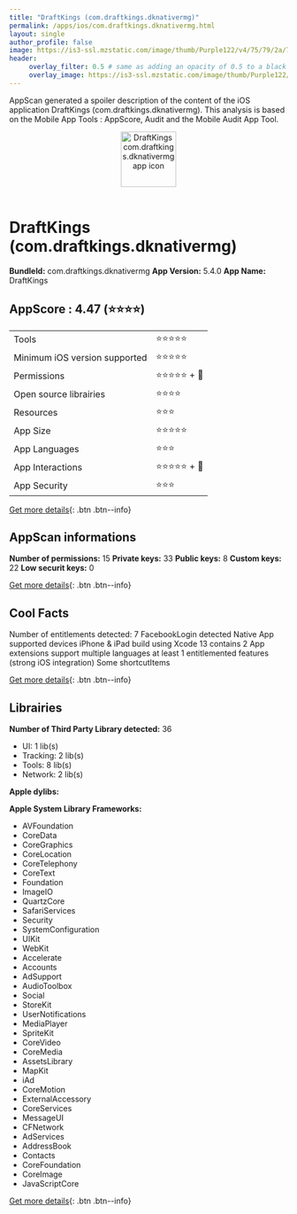 ```yaml
---
title: "DraftKings (com.draftkings.dknativermg)"
permalink: /apps/ios/com.draftkings.dknativermg.html
layout: single
author_profile: false
image: https://is3-ssl.mzstatic.com/image/thumb/Purple122/v4/75/79/2a/75792a6b-645c-5e82-a8ff-78cbf60a5085/AppIcon-1x_U007emarketing-0-8-0-85-220.png/512x512bb.jpg
header: 
     overlay_filter: 0.5 # same as adding an opacity of 0.5 to a black background
     overlay_image: https://is3-ssl.mzstatic.com/image/thumb/Purple122/v4/75/79/2a/75792a6b-645c-5e82-a8ff-78cbf60a5085/AppIcon-1x_U007emarketing-0-8-0-85-220.png/512x512bb.jpg
---
```

AppScan generated a spoiler description of the content of the iOS application DraftKings (com.draftkings.dknativermg). This analysis is based on the Mobile App Tools : AppScore, Audit and the Mobile Audit App Tool.

  
  
<div style="text-align: center;"><img src="https://is3-ssl.mzstatic.com/image/thumb/Purple122/v4/75/79/2a/75792a6b-645c-5e82-a8ff-78cbf60a5085/AppIcon-1x_U007emarketing-0-8-0-85-220.png/512x512bb.jpg" width="100" height="100" alt="DraftKings com.draftkings.dknativermg app icon"></div></br>
  
# DraftKings (com.draftkings.dknativermg)

**BundleId:** com.draftkings.dknativermg
**App Version:** 5.4.0
**App Name:** DraftKings


## AppScore : 4.47 (⭐️⭐️⭐️⭐️) 

<table>
<tr><td> Tools </td><td> ⭐️⭐️⭐️⭐️⭐️ </td></tr>
<tr><td> Minimum iOS version supported </td><td> ⭐️⭐️⭐️⭐️⭐️ </td></tr>
<tr><td> Permissions </td><td> ⭐️⭐️⭐️⭐️⭐️ + 🌟 </td></tr>
<tr><td> Open source librairies </td><td> ⭐️⭐️⭐️⭐️ </td></tr>
<tr><td> Resources </td><td> ⭐️⭐️⭐️ </td></tr>
<tr><td> App Size </td><td> ⭐️⭐️⭐️⭐️⭐️ </td></tr>
<tr><td> App Languages </td><td> ⭐️⭐️⭐️ </td></tr>
<tr><td> App Interactions </td><td> ⭐️⭐️⭐️⭐️⭐️ + 🌟 </td></tr>
<tr><td> App Security </td><td> ⭐️⭐️⭐️ </td></tr>
</table>

[Get more details](/pricing.html){: .btn .btn--info}  
  
## AppScan informations 

**Number of permissions:** 15
**Private keys:** 33
**Public keys:** 8
**Custom keys:** 22
**Low securit keys:** 0
  
[Get more details](/pricing.html){: .btn .btn--info}

## Cool Facts

Number of entitlements detected: 7
FacebookLogin detected
Native App
supported devices iPhone & iPad
build using Xcode 13
contains 2 App extensions
support multiple languages
at least 1 entitlemented features (strong iOS integration)
Some shortcutItems 
  
[Get more details](/pricing.html){: .btn .btn--info}

## Librairies 
**Number of Third Party Library detected:** 36
- UI: 1 lib(s)
- Tracking: 2 lib(s)
- Tools: 8 lib(s)
- Network: 2 lib(s)

**Apple dylibs:**


**Apple System Library Frameworks:**
- AVFoundation
- CoreData
- CoreGraphics
- CoreLocation
- CoreTelephony
- CoreText
- Foundation
- ImageIO
- QuartzCore
- SafariServices
- Security
- SystemConfiguration
- UIKit
- WebKit
- Accelerate
- Accounts
- AdSupport
- AudioToolbox
- Social
- StoreKit
- UserNotifications
- MediaPlayer
- SpriteKit
- CoreVideo
- CoreMedia
- AssetsLibrary
- MapKit
- iAd
- CoreMotion
- ExternalAccessory
- CoreServices
- MessageUI
- CFNetwork
- AdServices
- AddressBook
- Contacts
- CoreFoundation
- CoreImage
- JavaScriptCore


  
[Get more details](/pricing.html){: .btn .btn--info}

